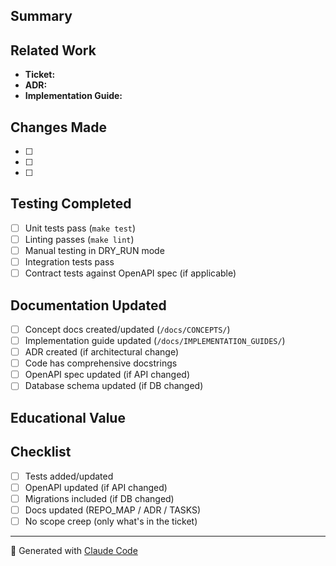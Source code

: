 ## Summary
<!-- Brief description of what was implemented (1-2 sentences) -->

## Related Work
- **Ticket:** <!-- Link to /docs/TASKS/P0_TICKETS.md or ticket number -->
- **ADR:** <!-- Link to ADR if architectural change -->
- **Implementation Guide:** <!-- Link to guide in /docs/IMPLEMENTATION_GUIDES/ -->

## Changes Made
<!-- List key changes with checkboxes -->
- [ ]
- [ ]
- [ ]

## Testing Completed
- [ ] Unit tests pass (`make test`)
- [ ] Linting passes (`make lint`)
- [ ] Manual testing in DRY_RUN mode
- [ ] Integration tests pass
- [ ] Contract tests against OpenAPI spec (if applicable)

## Documentation Updated
- [ ] Concept docs created/updated (`/docs/CONCEPTS/`)
- [ ] Implementation guide updated (`/docs/IMPLEMENTATION_GUIDES/`)
- [ ] ADR created (if architectural change)
- [ ] Code has comprehensive docstrings
- [ ] OpenAPI spec updated (if API changed)
- [ ] Database schema updated (if DB changed)

## Educational Value
<!-- What can be learned from this PR? What concepts does it demonstrate? -->

## Checklist
- [ ] Tests added/updated
- [ ] OpenAPI updated (if API changed)
- [ ] Migrations included (if DB changed)
- [ ] Docs updated (REPO_MAP / ADR / TASKS)
- [ ] No scope creep (only what's in the ticket)

---
🤖 Generated with [Claude Code](https://claude.com/claude-code)
